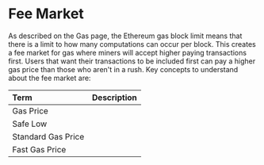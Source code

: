 # Fee Market

As described on the Gas page, the Ethereum gas block limit means that there is a limit to how many computations can occur per block. This creates a fee market for gas where miners will accept higher paying transactions first.  Users that want their transactions to be included first can pay a higher gas price than those who aren't in a rush. Key concepts to understand about the fee market are:

| Term | Description |
| :--- | :--- |
| Gas Price |  |
| Safe Low |  |
| Standard Gas Price |  |
| Fast Gas Price |  |

